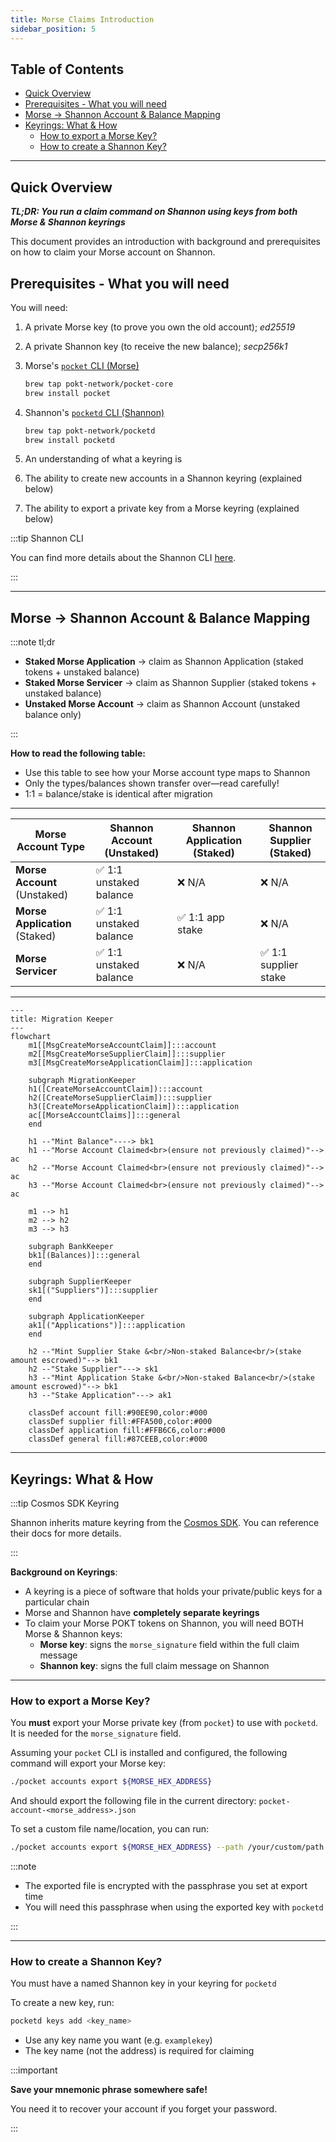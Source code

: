 ```yaml
---
title: Morse Claims Introduction
sidebar_position: 5
---
```


## Table of Contents <!-- omit in toc -->

- [Quick Overview](#quick-overview)
- [Prerequisites - What you will need](#prerequisites---what-you-will-need)
- [Morse → Shannon Account \& Balance Mapping](#morse--shannon-account--balance-mapping)
- [Keyrings: What \& How](#keyrings-what--how)
  - [How to export a Morse Key?](#how-to-export-a-morse-key)
  - [How to create a Shannon Key?](#how-to-create-a-shannon-key)

---

## Quick Overview

**_TL;DR: You run a claim command on Shannon using keys from both Morse & Shannon keyrings_**

This document provides an introduction with background and prerequisites on
how to claim your Morse account on Shannon.

## Prerequisites - What you will need

You will need:

1. A private Morse key (to prove you own the old account); _ed25519_
2. A private Shannon key (to receive the new balance); _secp256k1_
3. Morse's [`pocket` CLI (Morse)](https://github.com/pokt-network/homebrew-pocket-core)

   ```bash
   brew tap pokt-network/pocket-core
   brew install pocket
   ```

4. Shannon's [`pocketd` CLI (Shannon)](https://github.com/pokt-network/homebrew-pocketd)

   ```bash
   brew tap pokt-network/pocketd
   brew install pocketd
   ```

5. An understanding of what a keyring is
6. The ability to create new accounts in a Shannon keyring (explained below)
7. The ability to export a private key from a Morse keyring (explained below)

:::tip Shannon CLI

You can find more details about the Shannon CLI [here](../../2_explore/user_guide/pocketd_cli.md).

:::

---

## Morse → Shannon Account & Balance Mapping

:::note tl;dr

- **Staked Morse Application** → claim as Shannon Application (staked tokens + unstaked balance)
- **Staked Morse Servicer** → claim as Shannon Supplier (staked tokens + unstaked balance)
- **Unstaked Morse Account** → claim as Shannon Account (unstaked balance only)

:::

**How to read the following table:**

- Use this table to see how your Morse account type maps to Shannon
- Only the types/balances shown transfer over—read carefully!
- 1:1 = balance/stake is identical after migration

---

| Morse Account Type             | Shannon Account (Unstaked) | Shannon Application (Staked) | Shannon Supplier (Staked) |
| ------------------------------ | -------------------------- | ---------------------------- | ------------------------- |
| **Morse Account** (Unstaked)   | ✅ 1:1 unstaked balance    | ❌ N/A                       | ❌ N/A                    |
| **Morse Application** (Staked) | ✅ 1:1 unstaked balance    | ✅ 1:1 app stake             | ❌ N/A                    |
| **Morse Servicer**             | ✅ 1:1 unstaked balance    | ❌ N/A                       | ✅ 1:1 supplier stake     |

---

```mermaid
---
title: Migration Keeper
---
flowchart
    m1[[MsgCreateMorseAccountClaim]]:::account
    m2[[MsgCreateMorseSupplierClaim]]:::supplier
    m3[[MsgCreateMorseApplicationClaim]]:::application

    subgraph MigrationKeeper
    h1([CreateMorseAccountClaim]):::account
    h2([CreateMorseSupplierClaim]):::supplier
    h3([CreateMorseApplicationClaim]):::application
    ac[[MorseAccountClaims]]:::general
    end

    h1 --"Mint Balance"----> bk1
    h1 --"Morse Account Claimed<br>(ensure not previously claimed)"--> ac
    h2 --"Morse Account Claimed<br>(ensure not previously claimed)"--> ac
    h3 --"Morse Account Claimed<br>(ensure not previously claimed)"--> ac

    m1 --> h1
    m2 --> h2
    m3 --> h3

    subgraph BankKeeper
    bk1[(Balances)]:::general
    end

    subgraph SupplierKeeper
    sk1[("Suppliers")]:::supplier
    end

    subgraph ApplicationKeeper
    ak1[("Applications")]:::application
    end

    h2 --"Mint Supplier Stake &<br/>Non-staked Balance<br/>(stake amount escrowed)"--> bk1
    h2 --"Stake Supplier"---> sk1
    h3 --"Mint Application Stake &<br/>Non-staked Balance<br/>(stake amount escrowed)"--> bk1
    h3 --"Stake Application"---> ak1

    classDef account fill:#90EE90,color:#000
    classDef supplier fill:#FFA500,color:#000
    classDef application fill:#FFB6C6,color:#000
    classDef general fill:#87CEEB,color:#000
```

---

## Keyrings: What & How

:::tip Cosmos SDK Keyring

Shannon inherits mature keyring from the [Cosmos SDK](https://docs.cosmos.network/v0.46/run-node/keyring.html). You can reference their docs for more details.

:::

**Background on Keyrings**:

- A keyring is a piece of software that holds your private/public keys for a particular chain
- Morse and Shannon have **completely separate keyrings**
- To claim your Morse POKT tokens on Shannon, you will need BOTH Morse & Shannon keys:
  - **Morse key**: signs the `morse_signature` field within the full claim message
  - **Shannon key**: signs the full claim message on Shannon

---

### How to export a Morse Key?

You **must** export your Morse private key (from `pocket`) to use with `pocketd`.
It is needed for the `morse_signature` field.

Assuming your `pocket` CLI is installed and configured, the following command will export your Morse key:

```bash
./pocket accounts export ${MORSE_HEX_ADDRESS}
```

And should export the following file in the current directory: `pocket-account-<morse_address>.json`

To set a custom file name/location, you can run:

```bash
./pocket accounts export ${MORSE_HEX_ADDRESS} --path /your/custom/path.json
```

:::note

- The exported file is encrypted with the passphrase you set at export time
- You will need this passphrase when using the exported key with `pocketd`

:::

---

### How to create a Shannon Key?

You must have a named Shannon key in your keyring for `pocketd`

To create a new key, run:

```bash
pocketd keys add <key_name>
```

- Use any key name you want (e.g. `examplekey`)
- The key name (not the address) is required for claiming

:::important

**Save your mnemonic phrase somewhere safe!**

You need it to recover your account if you forget your password.

:::
